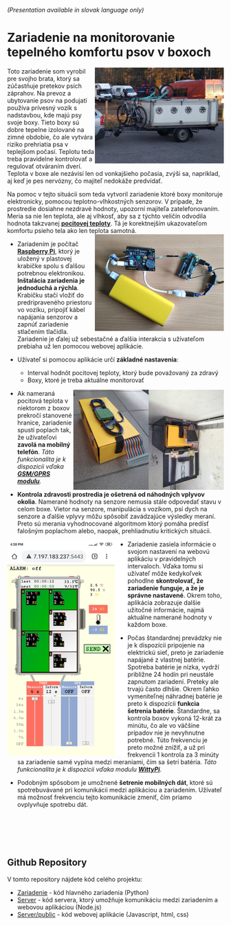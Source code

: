 *(Presentation available in slovak language only)*
# Zariadenie na monitorovanie tepelného komfortu psov v boxoch

<img align="right" src="/.doc/trailer.png" width="300">
Toto zariadenie som vyrobil pre svojho brata, ktorý sa zúčastňuje pretekov psích záprahov. Na prevoz a ubytovanie psov na podujatí používa prívesný vozík s nadstavbou, kde majú psy svoje boxy. Tieto boxy sú dobre tepelne izolované na zimné obdobie, čo ale vytvára riziko prehriatia psa v teplejšom počasí. Teplotu teda treba pravidelne kontrolovať a regulovať otváraním dverí. Teplota v boxe ale nezávisí len od vonkajšieho počasia, zvýši sa, napríklad, aj keď je pes nervózny, čo majiteľ nedokáže predvídať.

Na pomoc v tejto situácii som teda vytvoril zariadenie ktoré boxy monitoruje elektronicky, pomocou teplotno-vlhkostných senzorov. 
V prípade, že prostredie dosiahne nezdravé hodnoty, upozorní majiteľa zatelefonovaním. 
Meria sa nie len teplota, ale aj vlhkosť, aby sa z týchto veličín odvodila hodnota takzvanej [**pocitovej teploty**](https://en.wikipedia.org/wiki/Heat_index).
Tá je korektnejším ukazovateľom komfortu psieho tela ako len teplota samotná.
<br>
<img align="right" src=".doc/hw.png" width="300"/>

* Zariadením je počítač [**Raspberry Pi**](https://www.raspberrypi.org/products/raspberry-pi-zero-w/), ktorý je uložený v plastovej krabičke spolu s ďalšou potrebnou elektronikou. 
**Inštalácia zariadenia je jednoduchá a rýchla**. Krabičku stačí vložiť do predripraveného priestoru vo vozíku, 
pripojiť kábel napájania senzorov a zapnúť zariadenie stlačením tlačidla. Zariadenie je ďalej už sebestačné a 
ďalšia interakcia s užívateľom prebiaha už len pomocou webovej aplikácie.

* Užívateľ si pomocou aplikácie určí **základné nastavenia**: 
  * Interval hodnôt pocitovej teploty, ktorý bude považovaný za zdravý
  * Boxy, ktoré je treba aktuálne monitorovať

<img align="right" src="/.doc/inside.png" width="175"/><img align="right" src="/.doc/box.png" width="175"/>

* Ak nameraná pocitová teplota v niektorom z boxov prekročí stanovené hranice, zariadenie spustí poplach tak, že 
užívateľovi **zavolá na mobilný telefón**. _Táto funkcionalita je k dispozicii vďaka [**GSM/GPRS modulu**](https://www.waveshare.com/gsm-gprs-gnss-hat.htm)._

* **Kontrola zdravosti prostredia je ošetrená od náhodných vplyvov okolia**. Namerané hodnoty na senzore nemusia stále odpovedať stavu v celom boxe. 
Vietor na senzore, manipulácia s vozíkom, psí dych na senzore a ďalšie vplyvy môžu spôsobiť zavádzajúce výsledky meraní. 
Preto sú merania vyhodnocované algoritmom ktorý pomáha predísť falošným poplachom alebo, naopak, prehliadnutiu kritických situácii.

<img align="left" src=".doc/app2.png" width="280" />

* Zariadenie zasiela informácie o svojom nastavení na webovú aplikáciu v pravidelných intervaloch. Vďaka tomu si užívateľ môže 
kedykoľvek pohodlne **skontrolovať, že zariadenie funguje, a že je správne nastavené**. Okrem toho, aplikácia zobrazuje dalšie užitočné 
informácie, najmä aktuálne namerané hodnoty v každom boxe.

* Počas štandardnej prevádzky nie je k dispozícii pripojenie na elektrickú sieť, preto je zariadenie napájané z vlastnej batérie. 
Spotreba batérie je nízka, vydrží približne 24 hodín pri neustále zapnutom zariadení. Preteky ale trvajú často dlhšie. 
Okrem ľahko vymeniteľnej náhradnej batérie je preto k dispozícii **funkcia šetrenia batérie**. Štandardne, sa kontrola boxov vykoná 12-krát za minútu, 
čo ale vo väčšine prípadov nie je nevyhnutne potrebné. Túto frekvenciu je preto možné znížiť, a už pri frekvencii 1 kontrola za 3 minúty 
sa zariadenie samé vypína medzi meraniami, čím sa šetrí batéria. 
_Táto funkcionalita je k dispozicii vďaka modulu [**WittyPi**](http://www.uugear.com/product/wittypi2)._

* Podobným spôsobom je umožnené **šetrenie mobilných dát**, ktoré sú spotrebuvávané pri komunikácii medzi aplikáciou a zariadením. 
Užívateľ má možnosť frekvenciu tejto komunikácie zmeniť, čím priamo ovplyvňuje spotrebu dát.
<br><br><br><br><br><br>

 ## Github Repository
V tomto repository nájdete kód celého projektu:
* [Zariadenie](https://github.com/MarekDrabik/Teplomer/tree/master/Zariadenie) - kód hlavného zariadenia (Python)
* [Server](https://github.com/MarekDrabik/Teplomer/tree/master/Server) - kód servera, ktorý umožňuje komunikáciu medzi zariadením a webovou aplikáciou (Node.js) 
* [Server/public](https://github.com/MarekDrabik/Teplomer/tree/master/Server/public) - kód webovej aplikácie (Javascript, html, css)

